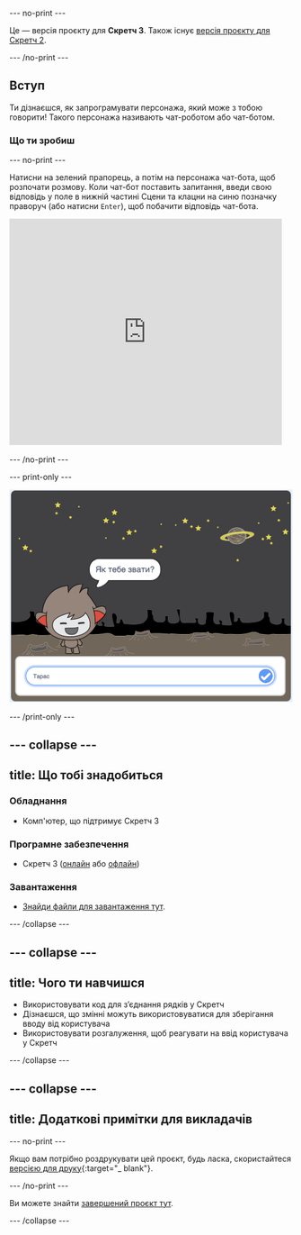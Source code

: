 \--- no-print \---

Це — версія проєкту для **Скретч 3**. Також існує [версія проєкту для Скретч 2](https://projects.raspberrypi.org/en/projects/chatbot-scratch2).

\--- /no-print \---

## Вступ

Ти дізнаєшся, як запрограмувати персонажа, який може з тобою говорити! Такого персонажа називають чат-роботом або чат-ботом.

### Що ти зробиш

\--- no-print \---

Натисни на зелений прапорець, а потім на персонажа чат-бота, щоб розпочати розмову. Коли чат-бот поставить запитання, введи свою відповідь у поле в нижній частині Сцени та клацни на синю позначку праворуч (або натисни `Enter`), щоб побачити відповідь чат-бота.

<div class="scratch-preview">
  <iframe allowtransparency="true" width="485" height="402" src="https://scratch.mit.edu/projects/embed/248864190/?autostart=false" 
  frameborder="0" scrolling="no"></iframe>
</div>

\--- /no-print \---

\--- print-only \---

![завершений проєкт](images/chatbot-preview.png)

\--- /print-only \---

## \--- collapse \---

## title: Що тобі знадобиться

### Обладнання

- Комп'ютер, що підтримує Скретч 3

### Програмне забезпечення

- Скретч 3 ([онлайн](https://rpf.io/scratchon) або [офлайн](https://rpf.io/scratchoff))

### Завантаження

- [Знайди файли для завантаження тут](http://rpf.io/p/en/chatbot-go).

\--- /collapse \---

## \--- collapse \---

## title: Чого ти навчишся

- Використовувати код для з’єднання рядків у Скретч
- Дізнаєшся, що змінні можуть використовуватися для зберігання вводу від користувача
- Використовувати розгалуження, щоб реагувати на ввід користувача у Скретч

\--- /collapse \---

## \--- collapse \---

## title: Додаткові примітки для викладачів

\--- no-print \---

Якщо вам потрібно роздрукувати цей проєкт, будь ласка, скористайтеся [версією для друку](https://projects.raspberrypi.org/en/projects/chatbot/print){:target="_ blank"}.

\--- /no-print \---

Ви можете знайти [завершений проєкт тут](http://rpf.io/p/en/chatbot-get).

\--- /collapse \---